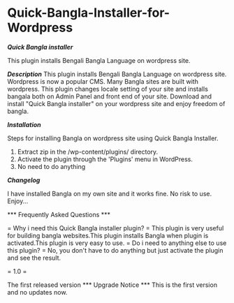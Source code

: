 # Quick-Bangla-Installer-for-Wordpress


***Quick Bangla installer***


This plugin installs Bengali Bangla Language on wordpress site.


***Description***
This plugin installs Bengali Bangla Language on wordpress site.
Wordpress is now a popular CMS. Many Bangla sites are built with wordpress. 
This plugin changes locale setting of your site and
installs bangala both on Admin Panel and front end of your site.
Download and install "Quick Bangla installer" on your wordpress site
and enjoy freedom of bangla.


***Installation***


Steps for installing Bangla on wordpress site using Quick Bangla Installer.
1. Extract zip in the /wp-content/plugins/ directory.
2. Activate the plugin through the 'Plugins' menu in WordPress.
3. No need to do anything

***Changelog***


I have installed Bangla on my own site and it works fine. No risk to use. Enjoy...


*** Frequently Asked Questions ***


= Why i need this Quick Bangla installer plugin? =
This plugin is very useful for building bangla websites.This plugin  installs Bangla when plugin is activated.This plugin is very easy to use.
= Do i need to anything else to use this plugin? =
No, you don't have to do anything but just activate the plugin and see the result. 

= 1.0 =


The first released version
*** Upgrade Notice ***
This is the first version and no updates now.
